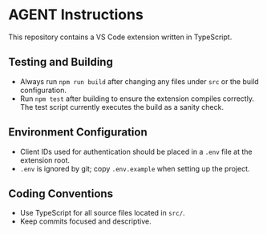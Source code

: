 # AGENT Instructions

This repository contains a VS Code extension written in TypeScript.

## Testing and Building

- Always run `npm run build` after changing any files under `src` or the build configuration.
- Run `npm test` after building to ensure the extension compiles correctly. The test script currently executes the build as a sanity check.

## Environment Configuration

- Client IDs used for authentication should be placed in a `.env` file at the extension root.
- `.env` is ignored by git; copy `.env.example` when setting up the project.

## Coding Conventions

- Use TypeScript for all source files located in `src/`.
- Keep commits focused and descriptive.

